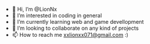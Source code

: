 - 👋 Hi, I’m @LionNx
- 👀 I’m interested in coding in general 
- 🌱 I’m currently learning web and game devellopment
- 💞️ I’m looking to collaborate on any kind of projects 
- 📫 How to reach me xxlionxx071@gmail.com :)

<!---
LionNx/LionNx is a ✨ special ✨ repository because its `README.md` (this file) appears on your GitHub profile.
You can click the Preview link to take a look at your changes.
--->
